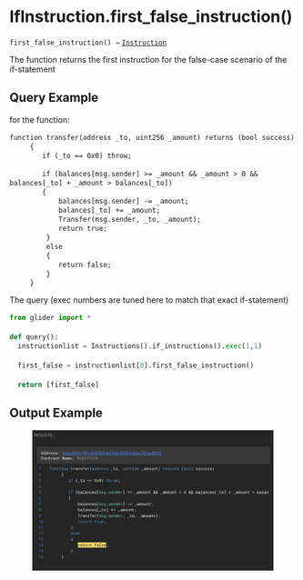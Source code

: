 # IfInstruction.first\_false\_instruction()

`first_false_instruction() →` [`Instruction`](../)

The function returns the first instruction for the false-case scenario of the if-statement

## Query Example

for the function:

```solidity
function transfer(address _to, uint256 _amount) returns (bool success) 
     {
        if (_to == 0x0) throw;

        if (balances[msg.sender] >= _amount && _amount > 0 && balances[_to] + _amount > balances[_to]) 
        {
            balances[msg.sender] -= _amount;
            balances[_to] += _amount;
            Transfer(msg.sender, _to, _amount);
            return true;
         } 
         else 
         {
            return false;
         }
     }
```

The query (exec numbers are tuned here to match that exact if-statement)

```python
from glider import *

def query():
  instructionlist = Instructions().if_instructions().exec(1,1)
  
  first_false = instructionlist[0].first_false_instruction()

  return [first_false]
```

## Output Example

<figure><img src="../../../.gitbook/assets/image (7) (1).png" alt=""><figcaption></figcaption></figure>
